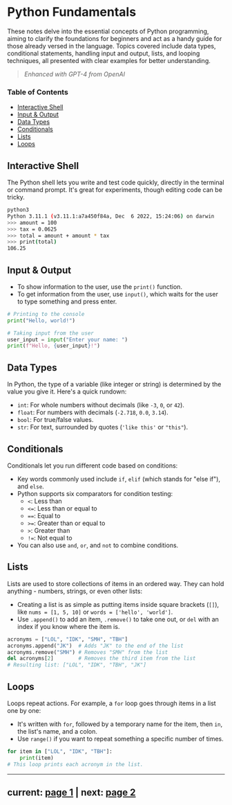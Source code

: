 # Python Fundamentals

These notes delve into the essential concepts of Python programming, aiming to clarify the foundations for beginners and act as a handy guide for those already versed in the language. Topics covered include data types, conditional statements, handling input and output, lists, and looping techniques, all presented with clear examples for better understanding.

> _Enhanced with GPT-4 from OpenAI_

### Table of Contents
- [Interactive Shell](#interactive-shell)
- [Input & Output](#input--output)
- [Data Types](#data-types)
- [Conditionals](#conditionals)
- [Lists](#lists)
- [Loops](#loops)

## Interactive Shell
The Python shell lets you write and test code quickly, directly in the terminal or command prompt. It's great for experiments, though editing code can be tricky.
```bash
python3
Python 3.11.1 (v3.11.1:a7a450f84a, Dec  6 2022, 15:24:06) on darwin
>>> amount = 100
>>> tax = 0.0625
>>> total = amount + amount * tax
>>> print(total)
106.25
```

## Input & Output
- To show information to the user, use the `print()` function.
- To get information from the user, use `input()`, which waits for the user to type something and press enter.
```python
# Printing to the console
print("Hello, world!")

# Taking input from the user
user_input = input("Enter your name: ")
print(f"Hello, {user_input}!")

```

## Data Types
In Python, the type of a variable (like integer or string) is determined by the value you give it. Here's a quick rundown:
- `int`: For whole numbers without decimals (like `-3`, `0`, or `42`).
- `float`: For numbers with decimals (`-2.718`, `0.0`, `3.14`).
- `bool`: For true/false values.
- `str`: For text, surrounded by quotes (`'like this'` or `"this"`).

## Conditionals
Conditionals let you run different code based on conditions:
- Key words commonly used include `if`, `elif` (which stands for "else if"), and `else`.
- Python supports six comparators for condition testing:
    - `<`: Less than
    - `<=`: Less than or equal to
    - `==`: Equal to
    - `>=`: Greater than or equal to
    - `>`: Greater than
    - `!=`: Not equal to
- You can also use `and`, `or`, and `not` to combine conditions.

## Lists
Lists are used to store collections of items in an ordered way. They can hold anything - numbers, strings, or even other lists:
- Creating a list is as simple as putting items inside square brackets (`[]`), like `nums = [1, 5, 10]` or `words = ['hello', 'world']`.
- Use `.append()` to add an item, `.remove()` to take one out, or `del` with an index if you know where the item is.
```python
acronyms = ["LOL", "IDK", "SMH", "TBH"]
acronyms.append("JK")  # Adds "JK" to the end of the list
acronyms.remove("SMH") # Removes "SMH" from the list
del acronyms[2]        # Removes the third item from the list
# Resulting list: ["LOL", "IDK", "TBH", "JK"]
```

## Loops
Loops repeat actions. For example, a `for` loop goes through items in a list one by one:
- It's written with `for`, followed by a temporary name for the item, then `in`, the list's name, and a colon.
- Use `range()` if you want to repeat something a specific number of times.
```python
for item in ["LOL", "IDK", "TBH"]:
    print(item)
# This loop prints each acronym in the list.
```

---
**current: [page 1](README.md) | next: [page 2](link-to-the-next-page.md)**
---
